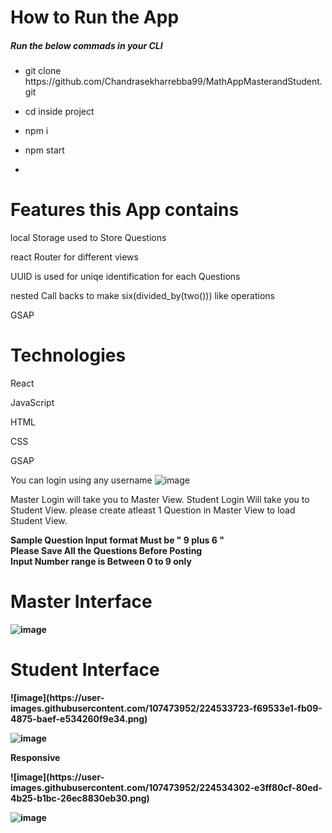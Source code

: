 
<h1>How to Run the App</h1>
<h5>Run the below commads in your CLI</h5>
<ul>
<li><p>git clone https://github.com/Chandrasekharrebba99/MathAppMasterandStudent.git </p></li>
<li>cd inside project</li>
<li><p>npm i </p></li>
<li><p>npm start</p><li>
</ul>





<h1>Features this App contains</h1>
<p>local Storage used to Store Questions</p>
<p>react Router for different views</p>
<p>UUID is used for uniqe identification for each Questions</p>
<p>nested Call backs to make six(divided_by(two())) like operations </p>
<p>GSAP</p>

<h1>Technologies</h1>
<p>React</p>
<p>JavaScript</p>
<p>HTML</p>
<p>CSS</p>
<p>GSAP</p>

You can login using any username
![image](https://user-images.githubusercontent.com/107473952/224496493-81a154ee-1099-4670-974a-471fa927d55c.png)

Master Login will take you to Master View. Student Login Will take you to Student View. 
please create atleast 1 Question in Master View to load Student View.

<Strong>Sample Question Input format Must be  " 9 plus 6 "</Strong>
</br>
<Strong>Please Save All the Questions Before Posting</Strog>
</br>
<Strong>Input Number range is Between 0 to 9 only</Strong>
<h1>Master Interface</h1>

![image](https://user-images.githubusercontent.com/107473952/224533648-19122202-18fe-4ddc-847c-79f26c3f3174.png)
<h1>Student Interface</h1>
![image](https://user-images.githubusercontent.com/107473952/224533723-f69533e1-fb09-4875-baef-e534260f9e34.png)

![image](https://user-images.githubusercontent.com/107473952/224533763-caf69779-f428-484f-916d-e600a8f05fe3.png)
<p>Responsive</p>
![image](https://user-images.githubusercontent.com/107473952/224534302-e3ff80cf-80ed-4b25-b1bc-26ec8830eb30.png)


![image](https://user-images.githubusercontent.com/107473952/224534368-dcfc4839-6abf-47b7-9ebd-b05834e5f893.png)


